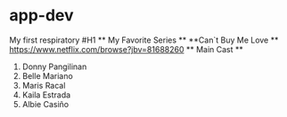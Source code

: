 # app-dev
My first respiratory
#H1
** My Favorite Series **
**Can`t Buy Me Love ** 
https://www.netflix.com/browse?jbv=81688260
** Main Cast ** 
1. Donny Pangilinan
2. Belle Mariano
3. Maris Racal
4. Kaila Estrada
5. Albie Casiño
